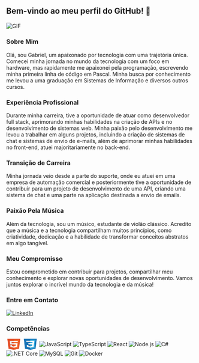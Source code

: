 ## Bem-vindo ao meu perfil do GitHub! 👋

<img align="center" alt="GIF" src="https://media.baamboozle.com/uploads/images/651674/1646247664_450494_gif-url.gif" height="500" width="1000" />

### Sobre Mim
Olá, sou Gabriel, um apaixonado por tecnologia com uma trajetória única. Comecei minha jornada no mundo da tecnologia com um foco em hardware, mas rapidamente me apaixonei pela programação, escrevendo minha primeira linha de código em Pascal. Minha busca por conhecimento me levou a uma graduação em Sistemas de Informação e diversos outros cursos.

### Experiência Profissional
Durante minha carreira, tive a oportunidade de atuar como desenvolvedor full stack, aprimorando minhas habilidades na criação de APIs e no desenvolvimento de sistemas web. Minha paixão pelo desenvolvimento me levou a trabalhar em alguns projetos, incluindo a criação de sistemas de chat e sistemas de envio de e-mails, além de aprimorar minhas habilidades no front-end, atuei majoritariamente no back-end.

### Transição de Carreira
Minha jornada veio desde a parte do suporte, onde eu atuei em uma empresa de automação comercial e posteriormente tive a oportunidade de contribuir para um projeto de desenvolvimento de uma API, criando uma sistema de chat e uma parte na aplicação destinada a envio de emails.

### Paixão Pela Música
Além da tecnologia, sou um músico, estudante de violão clássico. Acredito que a música e a tecnologia compartilham muitos princípios, como criatividade, dedicação e a habilidade de transformar conceitos abstratos em algo tangível.

### Meu Compromisso
Estou comprometido em contribuir para projetos, compartilhar meu conhecimento e explorar novas oportunidades de desenvolvimento. Vamos juntos explorar o incrível mundo da tecnologia e da música!

### Entre em Contato
<a href="https://www.linkedin.com/in/gabrielsopimentel"><img title="LinkedIn" alt="LinkedIn" height="25" width="95" src="https://i.imgur.com/tNZDjFe.png"></a>

### Competências
<div style="display: inline_block" align="left">
  <img align="center" alt="HTML" title="HTML5" height="30" width="40" src="https://raw.githubusercontent.com/devicons/devicon/master/icons/html5/html5-original.svg">
  <img align="center" alt="CSS" title="CSS3" height="30" width="40" src="https://raw.githubusercontent.com/devicons/devicon/master/icons/css3/css3-original.svg">
  <img align="center" alt="JavaScript" title="JavaScript" height="30" width="40" src="https://cdn.jsdelivr.net/gh/devicons/devicon/icons/javascript/javascript-original.svg">
  <img align="center" alt="TypeScript" title="TypeScript" height="30" width="40" src="https://cdn.jsdelivr.net/gh/devicons/devicon/icons/typescript/typescript-original.svg">
  <img align="center" alt="React" title="React" height="30" width="40" src="https://cdn.jsdelivr.net/gh/devicons/devicon/icons/react/react-original.svg">
  <img align="center" alt="Node.js" title="Node.js" height="30" width="40" src="https://cdn.jsdelivr.net/gh/devicons/devicon/icons/nodejs/nodejs-original.svg">
  <img align='center' alt='C#' title="C#" height='30' width='40' src="https://cdn.jsdelivr.net/gh/devicons/devicon/icons/csharp/csharp-original.svg">
  <img align="center" alt=".NET Core" title=".NET Core" height="30" width="40" src="https://cdn.jsdelivr.net/gh/devicons/devicon/icons/dotnetcore/dotnetcore-original.svg"> 
  <img align="center" alt="MySQL" title="MySQL" height="30" width="40" src="https://cdn.jsdelivr.net/gh/devicons/devicon/icons/mysql/mysql-original.svg">
  <img align="center" alt="Git" title="Git" height="30" width="40" src="https://cdn.jsdelivr.net/gh/devicons/devicon/icons/git/git-original.svg">
  <img align="center" alt="Docker" title="Docker" height="30" width="40" src="https://cdn.jsdelivr.net/gh/devicons/devicon/icons/docker/docker-original.svg"> 
</div>
